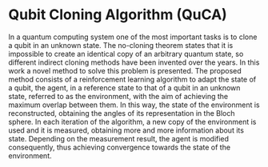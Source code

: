 # Qubit Cloning Algorithm (QuCA)

In a quantum computing system one of the most important tasks is to clone a qubit in an unknown state. The no-cloning theorem states that it is impossible to create an identical copy of an arbitrary quantum state, so different indirect cloning methods have been invented over the years. In this work a novel method to solve this problem is presented.
The proposed method consists of a reinforcement learning algorithm to adapt the state of a qubit, the agent, in a reference state to that of a qubit in an unknown state, referred to as the environment, with the aim of achieving the maximum overlap between them. In this way, the state of the environment is reconstructed, obtaining the angles of its representation in the Bloch sphere. In each iteration of the algorithm, a new copy of the environment is used and it is measured, obtaining more and more information about its state. Depending on the measurement result, the agent is modified consequently, thus achieving convergence towards the state of the environment.
